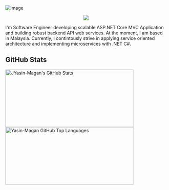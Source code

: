 ![image](https://user-images.githubusercontent.com/25144992/197199575-34ed7d90-d876-4b4f-9516-0713a90a120e.png)
 
 <p align="center"> <a href="https://www.linkedin.com/in/yasin-magan-3a1522ba/"><img src="https://img.shields.io/badge/-LinkedIn-2D2B55?style=flat-square&logo=linkedin&logoColor=white"/></a></p>

I'm Software Engineer developing  scalable ASP.NET Core MVC Application and building robust backend API web services. At the moment, I am based in Malaysia. Currently, I contintously strive in applying service oriented architecture and  implementing microservices with .NET C#. 

## GitHub Stats
<a href="https://github.com/ridwano11p">
  <img height="180em" width="400em" src="https://github-readme-stats.vercel.app/api?username=ridwano11p&show_icons=true&theme=shades-of-purple&count_private=true" 
       alt="JYasin-Magan's GitHub Stats" />
  <img height="180em" width="400em"  src="https://github-readme-stats.vercel.app/api/top-langs/?username=ridwano11p&theme=shades-of-purple&layout=compact" 
    alt="Yasin-Magan GitHub Top Languages" />



